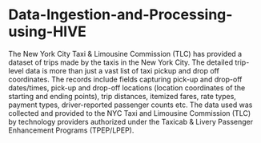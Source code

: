 # Data-Ingestion-and-Processing-using-HIVE
The New York City Taxi &amp; Limousine Commission (TLC) has provided a dataset of trips made by the taxis in the New York City. The detailed trip-level data is more than just a vast list of taxi pickup and drop off coordinates.       The records include fields capturing pick-up and drop-off dates/times, pick-up and drop-off locations (location coordinates of the starting and ending points), trip distances, itemized fares, rate types, payment types, driver-reported passenger counts etc. The data used was collected and provided to the NYC Taxi and Limousine Commission (TLC) by technology providers authorized under the Taxicab &amp; Livery Passenger Enhancement Programs (TPEP/LPEP). 
